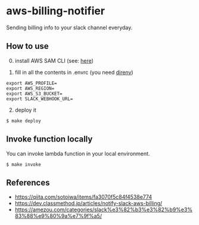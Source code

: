 # aws-billing-notifier
Sending billing info to your slack channel everyday.

## How to use
0. install AWS SAM CLI (see: [here](https://docs.aws.amazon.com/ja_jp/serverless-application-model/latest/developerguide/serverless-sam-cli-install.html))

1. fill in all the contents in .envrc (you need [direnv](https://github.com/direnv/direnv))
```
export AWS_PROFILE=
export AWS_REGION=
export AWS_S3_BUCKET=
export SLACK_WEBHOOK_URL=
```

2. deploy it
```
$ make deploy
```

## Invoke function locally
You can invoke lambda function in your local environment.
```
$ make invoke
```

## References
- https://qiita.com/sotoiwa/items/fa3070f5c84f4538e774
- https://dev.classmethod.jp/articles/notify-slack-aws-billing/
- https://amezou.com/categories/slack%e3%82%b3%e3%82%b9%e3%83%88%e9%80%9a%e7%9f%a5/